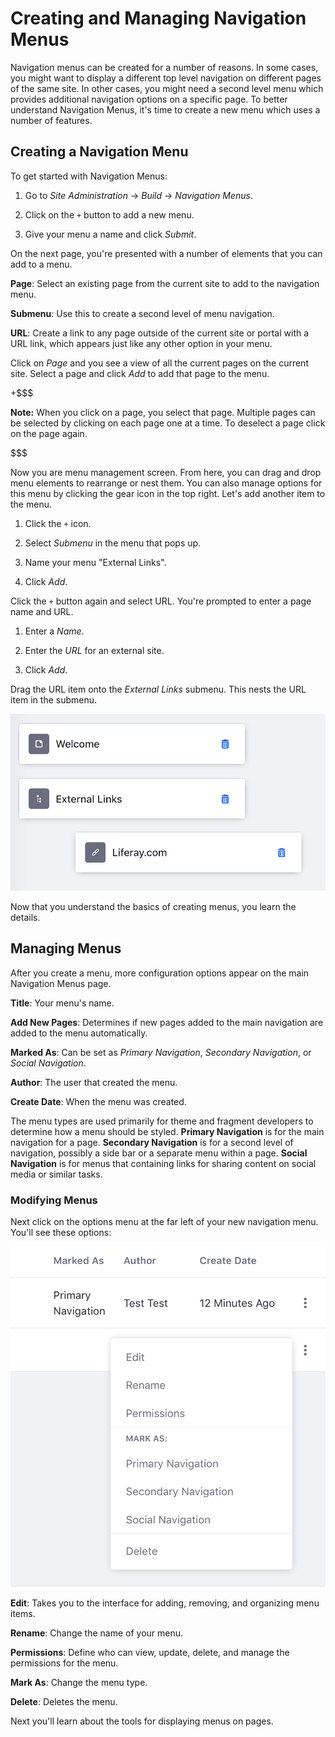 # Creating and Managing Navigation Menus [](id=creating-and-managing-navigation-menus)

Navigation menus can be created for a number of reasons. In some cases, you 
might want to display a different top level navigation on different pages of 
the same site. In other cases, you might need a second level menu which 
provides additional navigation options on a specific page. To better understand 
Navigation Menus, it's time to create a new menu which uses a number of 
features.

## Creating a Navigation Menu [](id=creating-a-navigation-menu)

To get started with Navigation Menus:

1.  Go to *Site Administration* &rarr; *Build* &rarr; *Navigation Menus*.

2.  Click on the `+` button to add a new menu.

3.  Give your menu a name and click *Submit*.

On the next page, you're presented with a number of elements that you can add 
to a menu.

**Page**: Select an existing page from the current site to add to the navigation
menu.

**Submenu**: Use this to create a second level of menu navigation.

**URL**: Create a link to any page outside of the current site or portal with
a URL link, which appears just like any other option in your menu.
 
Click on *Page* and you see a view of all the current pages on the current site.
Select a page and click *Add* to add that page to the menu.

+$$$

**Note:** When you click on a page, you select that page. Multiple pages can
be selected by clicking on each page one at a time. To deselect a page click on
the page again.

$$$

Now you are menu management screen. From here, you can drag and drop menu 
elements to rearrange or nest them. You can also manage options for this menu by
clicking the gear icon in the top right. Let's add another item to the menu.

1.  Click the `+` icon.

2.  Select *Submenu* in the menu that pops up.

3.  Name your menu "External Links".

4.  Click *Add*.

Click the `+` button again and select URL. You're prompted to enter a page
name and URL.

1.  Enter a *Name*.

2.  Enter the *URL* for an external site.

3.  Click *Add*.

Drag the URL item onto the *External Links* submenu. This nests the URL item in
the submenu.

![Figure 1: A menu with a standard page, a submenu, and a URL link in the submenu.](../../../../images/basic-nav-menu.png)

Now that you understand the basics of creating menus, you learn the details.

## Managing Menus [](id=managing-menus)

After you create a menu, more configuration options appear on the main
Navigation Menus page. 

**Title**: Your menu's name. 

**Add New Pages**: Determines if new pages added to the main navigation are
added to the menu automatically. 

**Marked As**: Can be set as *Primary Navigation*, *Secondary Navigation*, or
*Social Navigation*.
 
**Author**: The user that created the menu.

**Create Date**: When the menu was created.

The menu types are used primarily for theme and fragment developers to 
determine how a menu should be styled. **Primary Navigation** is for the main
navigation for a page. **Secondary Navigation** is for a second level of
navigation, possibly a side bar or a separate menu within a page. **Social
Navigation** is for menus that containing links for sharing content on social
media or similar tasks.

### Modifying Menus [](id=modifying-menus)

Next click on the options menu at the far left of your new navigation menu. 
You'll see these options:

![Figure 2: A menu with a standard page, a submenu, and a URL link in the submenu.](../../../../images/nav-menu-options.png)

**Edit**: Takes you to the interface for adding, removing, and organizing menu
items.

**Rename**: Change the name of your menu.

**Permissions**: Define who can view, update, delete, and manage the permissions
for the menu.
 
**Mark As**: Change the menu type.

**Delete**: Deletes the menu.

Next you'll learn about the tools for displaying menus on pages.
